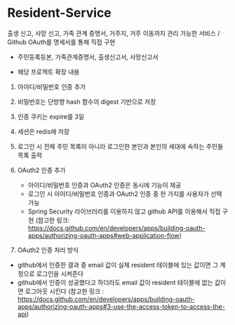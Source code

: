 # Resident-Service
출생 신고, 사망 신고, 가족 관계 증명서, 거주지, 거주 이동까지 관리 가능한 서비스 / Github OAuth를 명세서를 통해 직접 구현


- 주민등록등본, 가족관계증명서, 출생신고서, 사망신고서

- 해당 프로젝트 확장 내용

1. 아이디/비밀번호 인증 추가
2. 비밀번호는 단방향 hash 함수의 digest 기반으로 저장
3. 인증 쿠키는 expire를 3일
4. 세션은 redis에 저장
5. 로그인 시 전체 주민 목록이 아니라 로그인한 본인과 본인의 세대에 속하는 주민들 목록 출력
6. OAuth2 인증 추가 
    - 아이디/비밀번호 인증과 OAuth2 인증은 동시에 기능이 제공
    - 로그인 시 아이디/비밀번호 인증과 OAuth2 인증 중 한 가지를 사용자가 선택 가능
    - Spring Security 라이브러리를 이용하지 않고 github API를 이용해서 직접 구현
    (참고한 링크: https://docs.github.com/en/developers/apps/building-oauth-apps/authorizing-oauth-apps#web-application-flow)
    
7. OAuth2 인증 처리 방식

- github에서 인증한 결과 중 email 값이 실제 resident 테이블에 있는 값이면 그 계정으로 로그인을 시켜준다
- github에서 인증이 성공했다고 하더라도 email 값이 resident 테이블에 없는 값이면 로그아웃 시킨다
(참고한 링크 : https://docs.github.com/en/developers/apps/building-oauth-apps/authorizing-oauth-apps#3-use-the-access-token-to-access-the-api)
